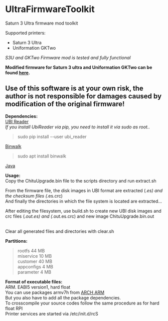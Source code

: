 

# UltraFirmwareToolkit

Saturn 3 Ultra firmware mod toolkit

Supported printers:
 - Saturn 3 Ultra
 - Uniformation GKTwo

*S3U and GKTwo Firmware mod is tested and fully functional* 

<b> Modified firmware for Saturn 3 ultra and Uniformation GKTwo can be found [here](
https://github.com/weashadow/UltraFirmwareToolkit/releases).</b>



## Use of this software is at your own risk, the author is not responsible for damages caused by modification of the original firmware!


**Dependencies:**<br/>
[UBI Reader](https://github.com/onekey-sec/ubi_reader)<br/>
*If you install UbiReader via pip, you need to install it via sudo as root..*
> sudo pip install --user ubi_reader

[Binwalk](https://github.com/ReFirmLabs/binwalk)<br/>
> sudo apt install binwalk

[Java](https://www.azul.com/downloads/?package=jdk#zulu)

**Usage:**<br/>
Copy the ChituUpgrade.bin file to the scripts directory and run extract.sh<br/>

From the firmware file, the disk images in UBI format are extracted (*.es) and the checksum files (*.es.crc) <br/>
And finally the directories in which the file system is located are extracted... <br/>

After editing the filesystem, use build.sh to create new UBI disk images and crc files (*.out.es) and (*.out.es.crc) and new image ChituUpgrade.bin.out<br/>
<br/>

Clear all generated files and directories with clear.sh<br/>


**Partitions:**<br/>
> rootfs 44 MB<br/>
> miservice 10 MB<br/>
> customer 40 MB<br/>
> appconfigs 4 MB<br/>
> parameter 4 MB<br/>

**Format of executable files:**<br/>
ARM. EABI5 version1, hard float<br/>
You can use packages armv7h from [ARCH ARM](https://archlinuxarm.org/packages)<br/>
But you also have to add all the package dependencies.<br/>
To crosscompile your source codes follow the same procedure as for hard float RPI<br/>
Printer services are started via /etc/init.d/rcS<br/>
